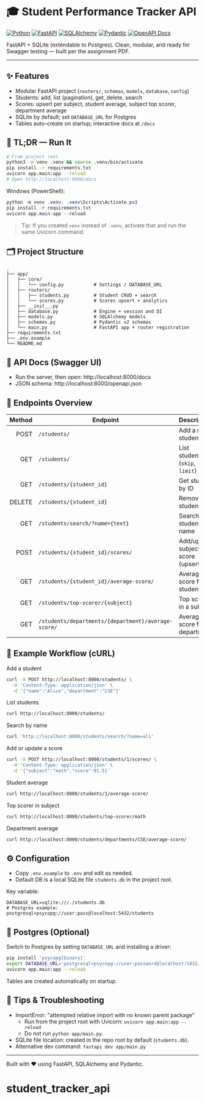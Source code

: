 # 🎓 Student Performance Tracker API

[![Python](https://img.shields.io/badge/Python-3.10%2B-blue.svg?logo=python)](https://www.python.org/)
[![FastAPI](https://img.shields.io/badge/FastAPI-0.116-green.svg?logo=fastapi)](https://fastapi.tiangolo.com/)
[![SQLAlchemy](https://img.shields.io/badge/SQLAlchemy-2.x-red.svg)](https://docs.sqlalchemy.org/)
[![Pydantic](https://img.shields.io/badge/Pydantic-2.x-orange.svg)](https://docs.pydantic.dev/latest/)
[![OpenAPI Docs](https://img.shields.io/badge/Swagger-OpenAPI%203.0-85EA2D.svg?logo=swagger)](#-api-docs-swagger-ui)

FastAPI + SQLite (extendable to Postgres). Clean, modular, and ready for Swagger testing — built per the assignment PDF.

---

## ✨ Features

- Modular FastAPI project (`routers/`, `schemas`, `models`, `database`, `config`)
- Students: add, list (pagination), get, delete, search
- Scores: upsert per subject, student average, subject top scorer, department average
- SQLite by default; set `DATABASE_URL` for Postgres
- Tables auto-create on startup; interactive docs at `/docs`

## 🚀 TL;DR — Run It

```bash
# From project root
python3 -m venv .venv && source .venv/bin/activate
pip install -r requirements.txt
uvicorn app.main:app --reload
# Open http://localhost:8000/docs
```

Windows (PowerShell):

```powershell
python -m venv .venv; .venv\Scripts\Activate.ps1
pip install -r requirements.txt
uvicorn app.main:app --reload
```

> Tip: If you created `venv` instead of `.venv`, activate that and run the same Uvicorn command.

## 🗂️ Project Structure

```
.
├── app/
│   ├── core/
│   │   └── config.py           # Settings / DATABASE_URL
│   ├── routers/
│   │   ├── students.py         # Student CRUD + search
│   │   └── scores.py           # Scores upsert + analytics
│   ├── __init__.py
│   ├── database.py             # Engine + session and DI
│   ├── models.py               # SQLAlchemy models
│   ├── schemas.py              # Pydantic v2 schemas
│   └── main.py                 # FastAPI app + router registration
├── requirements.txt
├── .env.example
└── README.md
```

## 📜 API Docs (Swagger UI)

- Run the server, then open: http://localhost:8000/docs
- JSON schema: http://localhost:8000/openapi.json

## 🧩 Endpoints Overview

| Method | Endpoint                                              | Description                            |
|------:|-------------------------------------------------------|----------------------------------------|
|  POST | `/students/`                                          | Add a new student                      |
|   GET | `/students/`                                          | List students (`skip`, `limit`)        |
|   GET | `/students/{student_id}`                              | Get student by ID                      |
|DELETE | `/students/{student_id}`                              | Remove student                         |
|   GET | `/students/search/?name={text}`                       | Search students by name                |
|  POST | `/students/{student_id}/scores/`                      | Add/update subject score (upsert)      |
|   GET | `/students/{student_id}/average-score/`               | Average score for a student            |
|   GET | `/students/top-scorer/{subject}`                      | Top scorer in a subject                |
|   GET | `/students/departments/{department}/average-score/`   | Average score for a department         |

## 🔁 Example Workflow (cURL)

Add a student
```bash
curl -X POST http://localhost:8000/students/ \
  -H 'Content-Type: application/json' \
  -d '{"name":"Alice","department":"CSE"}'
```

List students
```bash
curl http://localhost:8000/students/
```

Search by name
```bash
curl 'http://localhost:8000/students/search/?name=ali'
```

Add or update a score
```bash
curl -X POST http://localhost:8000/students/1/scores/ \
  -H 'Content-Type: application/json' \
  -d '{"subject":"math","score":91.5}'
```

Student average
```bash
curl http://localhost:8000/students/1/average-score/
```

Top scorer in subject
```bash
curl http://localhost:8000/students/top-scorer/math
```

Department average
```bash
curl http://localhost:8000/students/departments/CSE/average-score/
```

## ⚙️ Configuration

- Copy `.env.example` to `.env` and edit as needed.
- Default DB is a local SQLite file `students.db` in the project root.

Key variable:

```env
DATABASE_URL=sqlite:///./students.db
# Postgres example: postgresql+psycopg://user:pass@localhost:5432/students
```

## 🐘 Postgres (Optional)

Switch to Postgres by setting `DATABASE_URL` and installing a driver:

```bash
pip install 'psycopg[binary]'
export DATABASE_URL='postgresql+psycopg://user:password@localhost:5432/students'
uvicorn app.main:app --reload
```

Tables are created automatically on startup.

## 🧰 Tips & Troubleshooting

- ImportError: "attempted relative import with no known parent package"
  - Run from the project root with Uvicorn: `uvicorn app.main:app --reload`
  - Do not run `python app/main.py`.
- SQLite file location: created in the repo root by default (`students.db`).
- Alternative dev command: `fastapi dev app/main.py`

---

Built with ❤️ using FastAPI, SQLAlchemy and Pydantic.
# student_tracker_api
